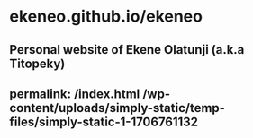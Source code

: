 # ekeneo.github.io/ekeneo
Personal website of Ekene Olatunji (a.k.a Titopeky)
---
permalink: /index.html 
/wp-content/uploads/simply-static/temp-files/simply-static-1-1706761132
---
